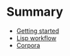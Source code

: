 # Summary

* [Getting started](chapters/GettingStarted.md)
* [Lisp workflow](chapters/LispWorkflow.md)
* [Corpora](chapters/Corpora.md)
